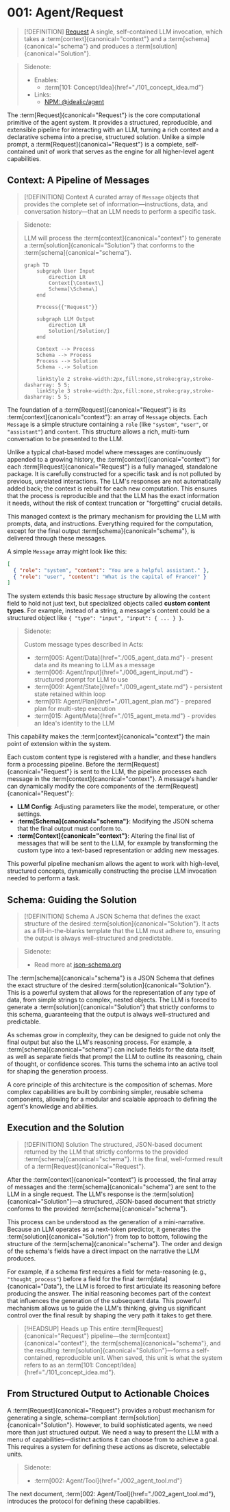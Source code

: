 # 001: Agent/Request

> [!DEFINITION] [Request](./000_glossary.md)
> A single, self-contained LLM invocation, which takes a :term[context]{canonical="context"} and a :term[schema]{canonical="schema"} and produces a :term[solution]{canonical="Solution"}.

> Sidenote:
>
> - Enables:
>   - :term[101: Concept/Idea]{href="./101_concept_idea.md"}
> - Links:
>   - [NPM: @idealic/agent](https://www.npmjs.com/package/@augceo/agent)

The :term[Request]{canonical="Request"} is the core computational primitive of the agent system. It provides a structured, reproducible, and extensible pipeline for interacting with an LLM, turning a rich context and a declarative schema into a precise, structured solution. Unlike a simple prompt, a :term[Request]{canonical="Request"} is a complete, self-contained unit of work that serves as the engine for all higher-level agent capabilities.

## Context: A Pipeline of Messages

> [!DEFINITION] Context
> A curated array of `Message` objects that provides the complete set of information—instructions, data, and conversation history—that an LLM needs to perform a specific task.

> Sidenote:
>
> LLM will process the :term[context]{canonical="context"} to generate a :term[solution]{canonical="Solution"} that conforms to the :term[schema]{canonical="schema"}.
>
> ```mermaid
> graph TD
>     subgraph User Input
>         direction LR
>         Context[\Context\]
>         Schema[\Schema\]
>     end
>
>     Process{{"Request"}}
>
>     subgraph LLM Output
>         direction LR
>         Solution[/Solution/]
>     end
>
>     Context --> Process
>     Schema --> Process
>     Process --> Solution
>     Schema -.-> Solution
>
>     linkStyle 2 stroke-width:2px,fill:none,stroke:gray,stroke-dasharray: 5 5;
>     linkStyle 3 stroke-width:2px,fill:none,stroke:gray,stroke-dasharray: 5 5;
> ```

The foundation of a :term[Request]{canonical="Request"} is its :term[context]{canonical="context"}: an array of `Message` objects. Each `Message` is a simple structure containing a `role` (like `"system"`, `"user"`, or `"assistant"`) and `content`. This structure allows a rich, multi-turn conversation to be presented to the LLM.

Unlike a typical chat-based model where messages are continuously appended to a growing history, the :term[context]{canonical="context"} for each :term[Request]{canonical="Request"} is a fully managed, standalone package. It is carefully constructed for a specific task and is not polluted by previous, unrelated interactions. The LLM's responses are not automatically added back; the context is rebuilt for each new computation. This ensures that the process is reproducible and that the LLM has the exact information it needs, without the risk of context truncation or "forgetting" crucial details.

This managed context is the primary mechanism for providing the LLM with prompts, data, and instructions. Everything required for the computation, except for the final output :term[schema]{canonical="schema"}, is delivered through these messages.

A simple `Message` array might look like this:

```json
[
  { "role": "system", "content": "You are a helpful assistant." },
  { "role": "user", "content": "What is the capital of France?" }
]
```

The system extends this basic `Message` structure by allowing the `content` field to hold not just text, but specialized objects called **custom content types**. For example, instead of a string, a message's content could be a structured object like `{ "type": "input", "input": { ... } }`.

> Sidenote:
>
> Custom message types described in Acts:
>
> - :term[005: Agent/Data]{href="./005_agent_data.md"} - present data and its meaning to LLM as a message
> - :term[006: Agent/Input]{href="./006_agent_input.md"} - structured prompt for LLM to use
> - :term[009: Agent/State]{href="./009_agent_state.md"} - persistent state retained within loop
> - :term[011: Agent/Plan]{href="./011_agent_plan.md"} - prepared plan for multi-step execution
> - :term[015: Agent/Meta]{href="./015_agent_meta.md"} - provides an Idea's identity to the LLM

This capability makes the :term[context]{canonical="context"} the main point of extension within the system.

Each custom content type is registered with a handler, and these handlers form a processing pipeline. Before the :term[Request]{canonical="Request"} is sent to the LLM, the pipeline processes each message in the :term[context]{canonical="context"}. A message's handler can dynamically modify the core components of the :term[Request]{canonical="Request"}:

- **LLM Config**: Adjusting parameters like the model, temperature, or other settings.
- **:term[Schema]{canonical="schema"}**: Modifying the JSON schema that the final output must conform to.
- **:term[Context]{canonical="context"}**: Altering the final list of messages that will be sent to the LLM, for example by transforming the custom type into a text-based representation or adding new messages.

This powerful pipeline mechanism allows the agent to work with high-level, structured concepts, dynamically constructing the precise LLM invocation needed to perform a task.

## Schema: Guiding the Solution

> [!DEFINITION] Schema
> A JSON Schema that defines the exact structure of the desired :term[solution]{canonical="Solution"}. It acts as a fill-in-the-blanks template that the LLM must adhere to, ensuring the output is always well-structured and predictable.

> Sidenote:
>
> - Read more at [json-schema.org](https://json-schema.org/)

The :term[schema]{canonical="schema"} is a JSON Schema that defines the exact structure of the desired :term[solution]{canonical="Solution"}. This is a powerful system that allows for the representation of any type of data, from simple strings to complex, nested objects. The LLM is forced to generate a :term[solution]{canonical="Solution"} that strictly conforms to this schema, guaranteeing that the output is always well-structured and predictable.

As schemas grow in complexity, they can be designed to guide not only the final output but also the LLM's reasoning process. For example, a :term[schema]{canonical="schema"} can include fields for the data itself, as well as separate fields that prompt the LLM to outline its reasoning, chain of thought, or confidence scores. This turns the schema into an active tool for shaping the generation process.

A core principle of this architecture is the composition of schemas. More complex capabilities are built by combining simpler, reusable schema components, allowing for a modular and scalable approach to defining the agent's knowledge and abilities.

## Execution and the Solution

> [!DEFINITION] Solution
> The structured, JSON-based document returned by the LLM that strictly conforms to the provided :term[schema]{canonical="schema"}. It is the final, well-formed result of a :term[Request]{canonical="Request"}.

After the :term[context]{canonical="context"} is processed, the final array of messages and the :term[schema]{canonical="schema"} are sent to the LLM in a single request. The LLM's response is the :term[solution]{canonical="Solution"}—a structured, JSON-based document that strictly conforms to the provided :term[schema]{canonical="schema"}.

This process can be understood as the generation of a mini-narrative. Because an LLM operates as a next-token predictor, it generates the :term[solution]{canonical="Solution"} from top to bottom, following the structure of the :term[schema]{canonical="schema"}. The order and design of the schema's fields have a direct impact on the narrative the LLM produces.

For example, if a schema first requires a field for meta-reasoning (e.g., `"thought_process"`) before a field for the final :term[data]{canonical="Data"}, the LLM is forced to first articulate its reasoning before producing the answer. The initial reasoning becomes part of the context that influences the generation of the subsequent data. This powerful mechanism allows us to guide the LLM's thinking, giving us significant control over the final result by shaping the very path it takes to get there.

> [!HEADSUP] Heads up
> This entire :term[Request]{canonical="Request"} pipeline—the :term[context]{canonical="context"}, the :term[schema]{canonical="schema"}, and the resulting :term[solution]{canonical="Solution"}—forms a self-contained, reproducible unit. When saved, this unit is what the system refers to as an :term[101: Concept/Idea]{href="./101_concept_idea.md"}.

## From Structured Output to Actionable Choices

A :term[Request]{canonical="Request"} provides a robust mechanism for generating a single, schema-compliant :term[solution]{canonical="Solution"}. However, to build sophisticated agents, we need more than just structured output. We need a way to present the LLM with a menu of capabilities—distinct actions it can choose from to achieve a goal. This requires a system for defining these actions as discrete, selectable units.

> Sidenote:
>
> - :term[002: Agent/Tool]{href="./002_agent_tool.md"}

The next document, :term[002: Agent/Tool]{href="./002_agent_tool.md"}, introduces the protocol for defining these capabilities.
